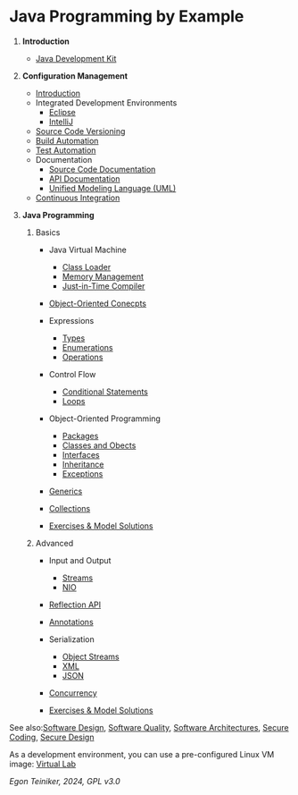 # Java Programming by Example

1. **Introduction**
    * [Java Development Kit](introduction/Java.md)

2. **Configuration Management**
    * [Introduction](configuration-management/introduction/README.md)
    * Integrated Development Environments
        * [Eclipse](configuration-management/ide/Eclipse.md)
        * [IntelliJ](configuration-management/ide/IntelliJ.md)
    * [Source Code Versioning](configuration-management/versioning/)
    * [Build Automation](configuration-management/building/)
    * [Test Automation](configuration-management/testing/)
    * Documentation
        * [Source Code Documentation](configuration-management/documentation/source-code-doc/README.md)
        * [API Documentation](configuration-management/documentation/api-doc/README.md)
        * [Unified Modeling Language (UML)](configuration-management/documentation/uml/)
    * [Continuous Integration](configuration-management/continuous-integration/README.md)

3. **Java Programming** 

    1. Basics
        * Java Virtual Machine
            * [Class Loader](java-basics/jvm/classloader/)
            * [Memory Management](java-basics/jvm/memory/)
            * [Just-in-Time Compiler](java-basics/jvm/jit/)

        * [Object-Oriented Conecpts](java-basics/oop/oop-concepts/)

        * Expressions 
            * [Types](java-basics/types+operators/types/)
            * [Enumerations](java-basics/types+operators/enumerations/)
            * [Operations](java-basics/types+operators/operators/)

        * Control Flow
            * [Conditional Statements](java-basics/control-flow/conditional-statements/)
            * [Loops](java-basics/control-flow/loops/)

        * Object-Oriented Programming     
            * [Packages](java-basics/oop/packages/)
            * [Classes and Obects](java-basics/oop/classes+objects/)
            * [Interfaces](java-basics/oop/interfaces/)
            * [Inheritance](java-basics/oop/inheritance/)
            * [Exceptions](java-basics/oop/exceptions/)

        * [Generics](java-basics/generics) 

        * [Collections](java-basics/collections)
        
        * [Exercises & Model Solutions](java-basics/exercises/)

    2. Advanced
        * Input and Output 
            * [Streams](java-advanced/io/streams/)
            * [NIO](java-advanced/io/nio/) 

        * [Reflection API](java-advanced/reflection/)
        
        * [Annotations](java-advanced/annotations/)
        
        * Serialization
            * [Object Streams](java-advanced/serialization/object-streams/)
            * [XML](java-advanced/serialization/xml/)
            * [JSON](java-advanced/serialization/json/)
        
        * [Concurrency](java-advanced/concurrency/)

        * [Exercises & Model Solutions](java-advanced/exercises/)



See also:[Software Design](https://github.com/teiniker/teiniker-lectures-softwaredesign), [Software Quality](https://github.com/teiniker/teiniker-lectures-softwaredesign), 
[Software Architectures](https://github.com/teiniker/teiniker-lectures-softwarearchitectures), [Secure Coding](https://github.com/teiniker/teiniker-lectures-securecoding), 
[Secure Design](https://github.com/teiniker/teiniker-lectures-securedesign)

As a development environment, you can use a pre-configured Linux VM image:
[Virtual Lab](https://drive.google.com/drive/folders/1AzsF4Mvh1HJ8k6OW5W5hQ5CF0HdqA51l)

*Egon Teiniker, 2024, GPL v3.0*
